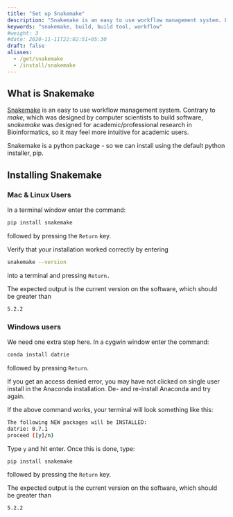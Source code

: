 ```yaml
---
title: "Set up Snakemake"
description: "Snakemake is an easy to use workflow management system. Learn how to install it."
keywords: "snakemake, build, build tool, workflow"
#weight: 3
#date: 2020-11-11T22:02:51+05:30
draft: false
aliases:
  - /get/snakemake
  - /install/snakemake
---
```


## What is Snakemake

[Snakemake](https://snakemake.readthedocs.io/en/stable/) is an easy to use workflow management system. Contrary to *make*, which was designed by computer scientists to build software, *snakemake* was designed for academic/professional research in Bioinformatics, so it may feel more intuitive for academic users.

Snakemake is a python package - so we can install using the default python installer, pip.

## Installing Snakemake

### Mac & Linux Users

In a terminal window enter the command:

```bash
pip install snakemake
```
followed by pressing the `Return` key.

Verify that your installation worked correctly by entering

```bash
snakemake --version
```
into a terminal and pressing `Return.`

The expected output is the current version on the software, which should be greater than

```bash
5.2.2
```

### Windows users

We need one extra step here. In a cygwin window enter the command:

```bash
conda install datrie
```

followed by pressing `Return`.

If you get an access denied error, you may have not clicked on single user install in the Anaconda installation. De- and re-install Anaconda and try again.

If the above command works, your terminal will look something like this:

```bash
The following NEW packages will be INSTALLED:
datrie: 0.7.1
proceed ([y]/n)
```

Type `y` and hit enter. Once this is done, type:

```bash
pip install snakemake
```

followed by pressing the `Return` key.

The expected output is the current version on the software, which should be greater than

```bash
5.2.2
```
